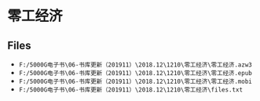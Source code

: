 # 零工经济

## Files

- `F:/5000G电子书\06-书库更新（201911）\2018.12\1210\零工经济\零工经济.azw3`
- `F:/5000G电子书\06-书库更新（201911）\2018.12\1210\零工经济\零工经济.epub`
- `F:/5000G电子书\06-书库更新（201911）\2018.12\1210\零工经济\零工经济.mobi`
- `F:/5000G电子书\06-书库更新（201911）\2018.12\1210\零工经济\files.txt`
